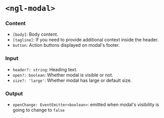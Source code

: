 # `<ngl-modal>`

### Content

  * `[body]`: Body content.
  * `[tagline]`: If you need to provide additional context inside the header.
  * `button`: Action buttons displayed on modal's footer.

### Input

  * `header?: string`: Heading text.
  * `open?: boolean`: Whether modal is visible or not.
  * `size?: 'large'`:  Whether modal has large or default size.

### Output

  * `openChange: EventEmitter<boolean>`: emitted when modal's visibility is going to change to `false`
